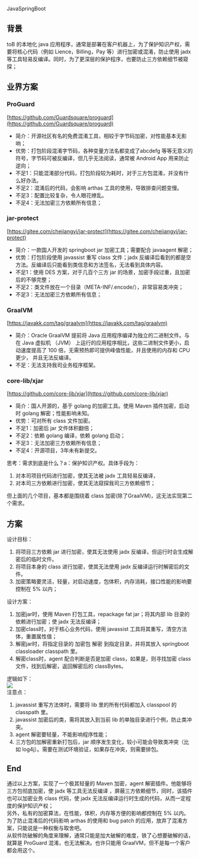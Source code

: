 JavaSpringBoot
<a name="XxOXC"></a>
## 背景
toB 的本地化 java 应用程序，通常是部署在客户机器上，为了保护知识产权，需要将核心代码（例如 Lience，Billing，Pay 等）进行加密或混淆，防止使用 jadx 等工具轻易反编译。同时，为了更深层的保护程序，也要防止三方依赖细节被窥探；
<a name="XgPmI"></a>
## 业界方案
<a name="bDHuB"></a>
### ProGuard
[https://github.com/Guardsquare/proguard](https://github.com/Guardsquare/proguard)

- 简介：开源社区有名的免费混淆工具，相较于字节码加密，对性能基本无影响；
- 优势：打包阶段混淆字节码，各种变量方法名都变成了abcdefg 等等无意义的符号，字节码可被反编译，但几乎无法阅读，通常被 Android App 用来防止逆向；
- 不足1：只能混淆部分代码，打包阶段较为耗时，对于三方包混淆，并没有什么好办法。
- 不足2：混淆后的代码，会影响 arthas 工具的使用，导致排查问题变慢。
- 不足3：配置比较复杂，令人眼花缭乱。
- 不足4：无法加密三方依赖所有信息；
<a name="oh78u"></a>
### jar-protect
[https://gitee.com/chejiangyi/jar-protect](https://gitee.com/chejiangyi/jar-protect)

- 简介：一款国人开发的 springboot jar 加密工具；需要配合 javaagent 解密；
- 优势：打包阶段使用 javassist 重写 class 文件；jadx 反编译后看到的都是空方法。反编译后只能看到类信息和方法签名，无法看到具体内容。
- 不足1：使用 DES 方案，对于几百个三方 jar 的场景，加密手段过重，且加密后的不够完整；
- 不足2：类文件放在一个目录（META-INF/.encode/），非常容易类冲突；
- 不足3：无法加密三方依赖所有信息；
<a name="zAQrZ"></a>
### GraalVM
[https://javakk.com/tag/graalvm](https://javakk.com/tag/graalvm)

- 简介：Oracle GraalVM 提前将 Java 应用程序编译为独立的二进制文件。与在 Java 虚拟机 （JVM） 上运行的应用程序相比，这些二进制文件更小，启动速度提高了 100 倍，无需预热即可提供峰值性能，并且使用的内存和 CPU 更少， 并且无法反编译。
- 不足：无法支持我司业务程序框架。
<a name="hNXSH"></a>
### core-lib/xjar
[https://github.com/core-lib/xjar](https://github.com/core-lib/xjar)

- 简介：国人开源的，基于 golang 的加密工具。使用 Maven 插件加密，启动时 golang 解密；性能影响未知。
- 优势：可对所有 class 文件加密。
- 不足1：加密后 jar 文件体积翻倍；
- 不足2：依赖 golang 编译，依赖 golang 启动；
- 不足3：无法加密三方依赖所有信息；
- 不足4：开源项目，3年未有新提交。

思考：需求到底是什么？a：保护知识产权。具体手段为：

1. 对本司项目代码进行加密，使其无法被 jadx 工具轻易反编译，
2. 对本司三方依赖进行加密，使其无法窥探我司三方依赖细节；

但上面的几个项目，基本都是围绕着 class 加密(除了GraalVM)，这无法实现第二个需求。
<a name="w2iG9"></a>
## 方案
设计目标：

1. 将项目三方依赖 jar 进行加密，使其无法使用 jadx 反编译，但运行时会生成解密后的临时文件。
2. 将项目本身的 class 进行加密，使其无法使用 jadx 反编译运行时解密后的文件。
3. 加密策略要灵活，轻量，对启动速度，包体积，内存消耗，接口性能的影响要控制在 5% 以内；

设计方案：

1. 加密jar时，使用 Maven 打包工具，repackage fat jar；将其内部 lib 目录的依赖进行加密；使 jadx 无法反编译；
2. 加密class时，对于核心业务代码，使用 javassist 工具将其重写，清空方法体，重置属性值；
3. 解密jar时，将指定目录的 加密包 解密 到指定目录，并将其放入 springboot classloader classpath 里。
4. 解密class时，agent 配合判断是否是加密 class，如果是，则寻找加密 class 文件，找到后解密，返回解密后的 classBytes。

逻辑如下：<br />![](https://cdn.nlark.com/yuque/0/2023/jpeg/396745/1699968494067-a7fcf773-467d-479e-a2e2-5627914ff7a1.jpeg)<br />注意点：

1. javassist 重写方法体时，需要将 lib 里的所有代码都加入 classpool 的 classpath 里。
2. javassist 加密后的类，需将其放入到当前 lib 的单独目录进行个例，防止类冲突。
3. agent 解密要轻量，不能影响程序性能；
4. 三方包的加解密重新打包后，jar 顺序发生变化，较小可能会导致类冲突（比如 log4j）。需要在测试环境验证，如果存在冲突，则需要排包。
<a name="DGgst"></a>
## End
通过以上方案，实现了一个极其轻量的 Maven 加密，agent 解密插件。他能够将三方包彻底加密，使 jadx 等工具无法反编译 ，屏蔽三方依赖细节，同时，该插件也可以加密业务 class 代码，使 jadx 无法反编译运行时生成的代码，从而一定程度的保护知识产权；<br />另外，私有的加密算法，在性能，体积，内存等方便的影响都控制在 5% 以内。<br />为了防止混淆后的代码影响 arthas 的使用和 bug patch 的应用，放弃了混淆方案，只能说是一种权衡与取舍吧。<br />从软件防破解的角度来理解，通常只能是加大破解的难度，铁了心想要破解的话，就算是 ProGuard 混淆，也无法解决。也许只能用 GraalVM，但不是每一个客户都会用这个。

